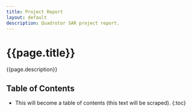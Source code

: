 ```yaml
---
title: Project Report
layout: default
description: Quadrotor SAR project report.
---
```


# {{page.title}}

{{page.description}}

## Table of Contents

* This will become a table of contents (this text will be scraped).
{:toc}
